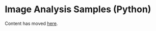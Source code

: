 # Image Analysis Samples (Python)

Content has moved [here](https://aka.ms/azsdk/image-analysis/samples/python).
